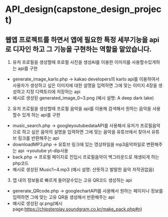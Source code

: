 # API_design(capstone_design_project)
## 웹앱 프로젝트를 하면서 앱에 필요한 특정 세부기능을 api로 디자인 하고 그 기능을 구현하는 역할을 맡았습니다.
1. 유저 프로필을 생성할때 프로필 사진을  생성AI를 이용한 이미지를 사용할수있게하는 api를 구현
- generate_image_karlo.php -> kakao developers의 karlo api를 이용하여서 사용자가 생성하고 싶은 이미지에 대한 설명을 입력하면 그에 맞는 이미지 4장을 생성하고 지정 디렉토리에 저장하는 api
- 예시로 생성된 generated_image_0~3.png (예시 설명: A deep dark lake)

2. 유저 프로필을 생성할때 프로필 음악을 api를 이용해 검색해서 원하는 음악을 사용할수 있게 하는 api를 구현
- music_search.php -> googleyoutubedataAPI를 사용해서 유저가 프로필음악으로 하고 싶은 음악의 설명을 입력하면 그에 맞는 음악을 유튜브에서 찾아서 유튜브 링크를 반환해주는 api
- downloadMP3.php -> 유튜브 링크에 있는 영상파일을 mp3음악파일로 변환해주는 api ->youtube yt-dlp사용
- back.php -> 프로필 페이지로 진입시 프로필음악이 백그라운드로 재생되게 하는 php코드
- 예시로 생성된 Music1~4.mp3 (예시 설명: 산뜻하고 발랄한 음악 저작권없음)

3. 앱 내의 정보들로 빠르게 들어갈수있는 고유 QR코드 생성하는 api
- generate_QRcode.php -> googlechartAPI를 사용해서 원하는 페이지나 정보를 입력하면 그에 맞는 고유 QR을 생성해서 반환해주는 api
- 예시로 생성된 qr.png(예시 page:https://chipsterplay.soundgram.co.kr/make_pack.php#n)



